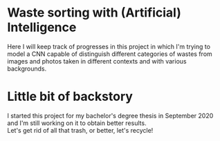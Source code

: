 # Waste sorting with (Artificial) Intelligence

Here I will keep track of progresses in this project in which I'm trying to model a CNN capable of distinguish different categories of wastes from images and photos taken in different contexts and with various backgrounds. 

# Little bit of backstory 

I started this project for my bachelor's degree thesis in September 2020 and I'm still working on it to obtain better results.  
Let's get rid of all that trash, or better, let's recycle! 

